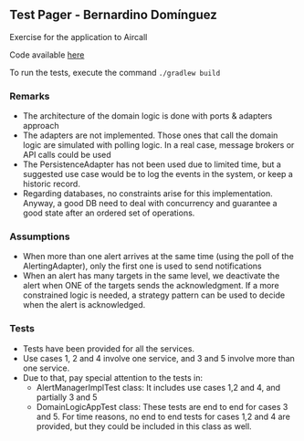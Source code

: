 ## Test Pager - Bernardino Domínguez

Exercise for the application to Aircall

Code available [here](https://github.com/aircall/technical-test-pager)

To run the tests, execute the command ```./gradlew build```

### Remarks

- The architecture of the domain logic is done with ports & adapters approach
- The adapters are not implemented. Those ones that call the domain logic are simulated with polling logic. In a real case, message brokers or API calls could be used
- The PersistenceAdapter has not been used due to limited time, but a suggested use case would be to log the events in the system, or keep a historic record.
- Regarding databases, no constraints arise for this implementation. Anyway, a good DB need to deal with concurrency and guarantee a good state after an ordered set of operations.

### Assumptions

- When more than one alert arrives at the same time (using the poll of the AlertingAdapter), only the first one is used to send notifications
- When an alert has many targets in the same level, we deactivate the alert when ONE of the targets sends the acknowledgment. If a more constrained logic is needed, a strategy pattern can be used to decide when the alert is acknowledged.

### Tests

- Tests have been provided for all the services.
- Use cases 1, 2 and 4 involve one service, and 3 and 5 involve more than one service.
- Due to that, pay special attention to the tests in:
  - AlertManagerImplTest class: It includes use cases 1,2 and 4, and partially 3 and 5
  - DomainLogicAppTest class: These tests are end to end for cases 3 and 5. For time reasons, no end to end tests for cases 1,2 and 4 are provided, but they could be included in this class as well.